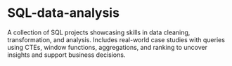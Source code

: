 # SQL-data-analysis
A collection of SQL projects showcasing skills in data cleaning, transformation, and analysis. Includes real-world case studies with queries using CTEs, window functions, aggregations, and ranking to uncover insights and support business decisions.
